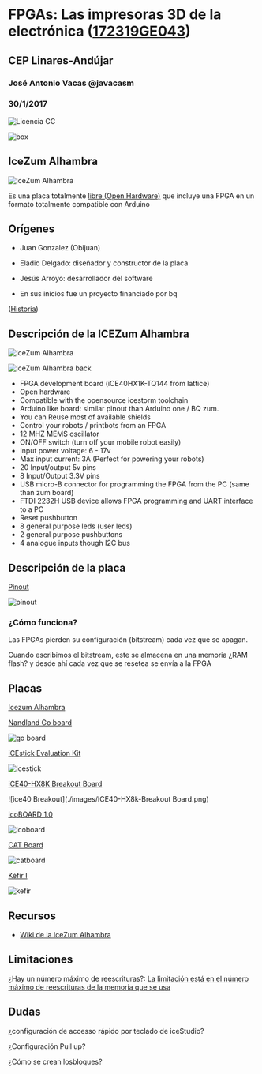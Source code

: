 # FPGAs: Las impresoras 3D de la electrónica ([172319GE043](https://www.juntadeandalucia.es/educacion/secretariavirtual/consultaCEP/actividad/172319GE043/))

## CEP Linares-Andújar

### José Antonio Vacas @javacasm

### 30/1/2017

![Licencia CC](./images/Licencia_CC.png)

![box](./images/IceZumAlhambra_box.jpg)



## IceZum Alhambra


![iceZum Alhambra](https://github.com/FPGAwars/icezum/raw/master/wiki/V1.1-RC1/icezum-alhambra-v1.1.jpg)

Es una placa totalmente [libre (Open Hardware)](https://github.com/FPGAwars/icezum) que incluye una FPGA en un formato totalmente compatible  con Arduino

## Orígenes

* Juan Gonzalez (Obijuan)
* Eladio Delgado: diseñador y constructor de la placa
* Jesús Arroyo: desarrollador del software


* En sus inicios fue un proyecto financiado por bq

([Historia](https://github.com/FPGAwars/icezum#history))

## Descripción de la ICEZum Alhambra

![iceZum Alhambra](./images/IceZumAlhambra.jpg)

![iceZum Alhambra back](./images/IceZumAlhambra_back.jpg)

* FPGA development board (iCE40HX1K-TQ144 from lattice)
* Open hardware
* Compatible with the opensource icestorm toolchain
* Arduino like board: similar pinout than Arduino one / BQ zum.
* You can Reuse most of available shields
* Control your robots / printbots from an FPGA
* 12 MHZ MEMS oscillator
* ON/OFF switch (turn off your mobile robot easily)
* Input power voltage: 6 - 17v
* Max input current: 3A (Perfect for powering your robots)
* 20 Input/output 5v pins
* 8 Input/Output 3.3V pins
* USB micro-B connector for programming the FPGA from the PC (same than zum board)
* FTDI 2232H USB device allows FPGA programming and UART interface to a PC
* Reset pushbutton
* 8 general purpose leds (user leds)
* 2 general purpose pushbuttons
* 4 analogue inputs though I2C bus

## Descripción de la placa

  [Pinout](https://github.com/FPGAwars/icezum/wiki#pinout)

  ![pinout](https://github.com/FPGAwars/icezum/raw/master/doc/pinout/icezum-pinout.png)

### ¿Cómo funciona?

Las FPGAs pierden su configuración (bitstream) cada vez que se apagan.

Cuando escribimos el bitstream, este se almacena en una memoria ¿RAM flash? y desde ahí cada vez que se resetea se envía a la FPGA

## Placas
[Icezum Alhambra](https://github.com/FPGAwars/icezum)

[Nandland Go board](https://www.nandland.com/goboard/introduction.html)

![go board](./images/Go-board.jpg)

[iCEstick Evaluation Kit](http://www.pighixxx.com/test/portfolio-items/icestick/)

![icestick](images/IceStick.png)

[iCE40-HX8K Breakout Board](http://www.latticesemi.com/en/Products/DevelopmentBoardsAndKits/iCE40HX8KBreakoutBoard.aspx)

![ice40 Breakout](./images/ICE40-HX8k-Breakout Board.png)

[icoBOARD 1.0](http://icoboard.org/about-icoboard.html)

![icoboard](./images/IcoBoard.png)

[CAT Board](https://hackaday.io/project/7982-cat-board)

![catboard](https://hackadaycom.files.wordpress.com/2015/10/cat-board.jpg?w=800)

[Kéfir I](http://fpgalibre.sourceforge.net/Kefir/)

![kefir](http://fpgalibre.sourceforge.net/imagenes/Kefir_I_top_585.jpg)



## Recursos

* [Wiki de la IceZum Alhambra](https://github.com/FPGAwars/icezum/wiki)

## Limitaciones

¿Hay un número máximo de reescrituras?: [La limitación está en el número máximo de reescrituras de la memoria que se usa](http://digital.ni.com/public.nsf/allkb/91DE0C3B7740C287862574D300646369)


## Dudas

¿configuración de accesso rápido por  teclado de iceStudio?

¿Configuración Pull up?

¿Cómo se crean losbloques?
